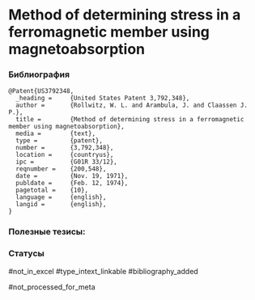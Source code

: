 # Method of determining stress in a ferromagnetic member using magnetoabsorption

### Библиография
```
@Patent{US3792348,
  _heading =     {United States Patent 3,792,348},
  author =       {Rollwitz, W. L. and Arambula, J. and Claassen J. P.},
  title =        {Method of determining stress in a ferromagnetic member using magnetoabsorption},
  media =        {text},
  type =         {patent},
  number =       {3,792,348},
  location =     {countryus},
  ipc =          {G01R 33/12},
  reqnumber =    {200,548},
  date =         {Nov. 19, 1971},
  publdate =     {Feb. 12, 1974},
  pagetotal =    {10},
  language =     {english},
  langid =       {english},
}
```

### Полезные тезисы:

### Статусы
#not_in_excel 
#type_intext_linkable
#bibliography_added

#not_processed_for_meta
